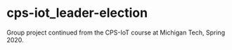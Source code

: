 # cps-iot_leader-election

Group project continued from the CPS-IoT course at Michigan Tech, Spring 2020.
